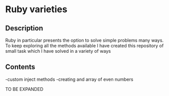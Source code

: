 Ruby varieties
==============

Description
-----------

Ruby in particular presents the option to solve simple problems many ways. To keep exploring all the methods available I have created this repository of small task which I have solved in a variety of ways

Contents
--------

-custom inject methods
-creating and array of even numbers

TO BE EXPANDED
